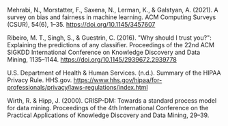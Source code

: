 Mehrabi, N., Morstatter, F., Saxena, N., Lerman, K., & Galstyan, A. (2021). A survey on bias and fairness in machine learning. ACM Computing Surveys (CSUR), 54(6), 1–35. https://doi.org/10.1145/3457607

Ribeiro, M. T., Singh, S., & Guestrin, C. (2016). "Why should I trust you?": Explaining the predictions of any classifier. Proceedings of the 22nd ACM SIGKDD International Conference on Knowledge Discovery and Data Mining, 1135–1144. https://doi.org/10.1145/2939672.2939778

U.S. Department of Health & Human Services. (n.d.). Summary of the HIPAA Privacy Rule. HHS.gov. https://www.hhs.gov/hipaa/for-professionals/privacy/laws-regulations/index.html

Wirth, R. & Hipp, J. (2000). CRISP-DM: Towards a standard process model for data mining. Proceedings of the 4th International Conference on the Practical Applications of Knowledge Discovery and Data Mining, 29–39.